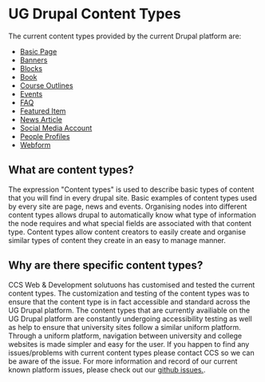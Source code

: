 # UG Drupal Content Types

The current content types provided by the current Drupal platform are:

* [Basic Page](features/howto-page.md)
* [Banners](features/howto-banner.md)
* [Blocks](features/howto-blocks.md)
* [Book](features/howto-book.md)
* [Course Outlines](features/howto-courseoutlines.md)
* [Events](features/howto-events.md)
* [FAQ](features/howto-FAQ.md)
* [Featured Item](features/howto-featured.md)
* [News Article](features/howto-news.md)
* [Social Media Account](features/howto-socialmedia.md)
* [People Profiles](features/howto-profiles.md)
* [Webform](features/howto-webforms.md)

## What are content types?

The expression "Content types" is used to describe basic types of content that you will find in every drupal site. Basic examples of content types used by every site are page, news and events. Organising nodes into different content types allows drupal to automatically know what type of information the node requires and what special fields are associated with that content type. Content types allow content creators to easily create and organise similar types of content they create in an easy to manage manner.

## Why are there specific content types?
CCS Web & Development solutuons has customised and tested the current content types. The customization and testing of the content types was to ensure that the content type is in fact accessible and standard across the UG Drupal platform. The content types that are currently availiable on the UG Drupal platform are constantly undergoing accessibility testing as well as help to ensure that university sites follow a similar uniform platform. Through a uniform platform, navigation between university and college websites is made simpler and easy for the user. If you happen to find any issues/problems with current content types please contact CCS so we can be aware of the issue. For more information and record of our current known platform issues, please check out our [github issues.](https://github.com/ccswbs/hjckrrh/issues).

